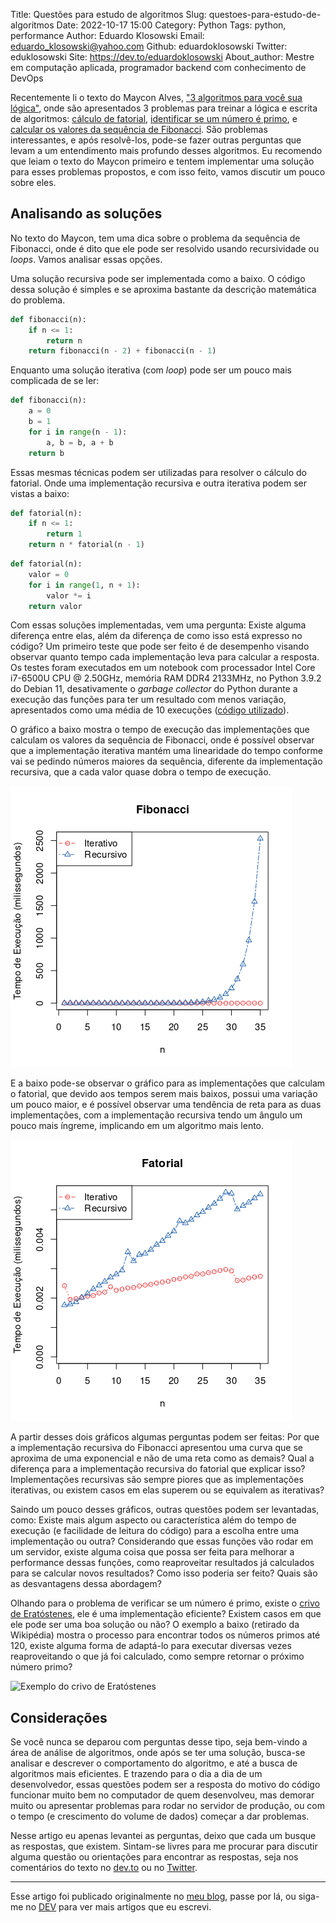 Title: Questões para estudo de algoritmos
Slug: questoes-para-estudo-de-algoritmos
Date: 2022-10-17 15:00
Category: Python
Tags: python, performance
Author: Eduardo Klosowski
Email: eduardo_klosowski@yahoo.com
Github: eduardoklosowski
Twitter: eduklosowski
Site: https://dev.to/eduardoklosowski
About_author: Mestre em computação aplicada, programador backend com conhecimento de DevOps

Recentemente li o texto do Maycon Alves, ["3 algoritmos para você sua lógica"](https://mayconbalves.com.br/3-algoritmos-para-voc%C3%AA-sua-l%C3%B3gica/), onde são apresentados 3 problemas para treinar a lógica e escrita de algoritmos: [cálculo de fatorial](https://pt.wikipedia.org/wiki/Fatorial), [identificar se um número é primo](https://pt.wikipedia.org/wiki/N%C3%BAmero_primo), e [calcular os valores da sequência de Fibonacci](https://pt.wikipedia.org/wiki/Sequ%C3%AAncia_de_Fibonacci). São problemas interessantes, e após resolvê-los, pode-se fazer outras perguntas que levam a um entendimento mais profundo desses algoritmos. Eu recomendo que leiam o texto do Maycon primeiro e tentem implementar uma solução para esses problemas propostos, e com isso feito, vamos discutir um pouco sobre eles.

## Analisando as soluções

No texto do Maycon, tem uma dica sobre o problema da sequência de Fibonacci, onde é dito que ele pode ser resolvido usando recursividade ou *loops*. Vamos analisar essas opções.

Uma solução recursiva pode ser implementada como a baixo. O código dessa solução é simples e se aproxima bastante da descrição matemática do problema.

```python
def fibonacci(n):
    if n <= 1:
        return n
    return fibonacci(n - 2) + fibonacci(n - 1)
```

Enquanto uma solução iterativa (com *loop*) pode ser um pouco mais complicada de se ler:

```python
def fibonacci(n):
    a = 0
    b = 1
    for i in range(n - 1):
        a, b = b, a + b
    return b
```

Essas mesmas técnicas podem ser utilizadas para resolver o cálculo do fatorial. Onde uma implementação recursiva e outra iterativa podem ser vistas a baixo:

```python
def fatorial(n):
    if n <= 1:
        return 1
    return n * fatorial(n - 1)
```

```python
def fatorial(n):
    valor = 0
    for i in range(1, n + 1):
        valor *= i
    return valor
```

Com essas soluções implementadas, vem uma pergunta: Existe alguma diferença entre elas, além da diferença de como isso está expresso no código? Um primeiro teste que pode ser feito é de desempenho visando observar quanto tempo cada implementação leva para calcular a resposta. Os testes foram executados em um notebook com processador Intel Core i7-6500U CPU @ 2.50GHz, memória RAM DDR4 2133MHz, no Python 3.9.2 do Debian 11, desativamente o *garbage collector* do Python durante a execução das funções para ter um resultado com menos variação, apresentados como uma média de 10 execuções ([código utilizado](https://github.com/eduardoklosowski/blog/tree/main/content/2022-10-17-questoes-para-estudo-de-algoritmos)).

O gráfico a baixo mostra o tempo de execução das implementações que calculam os valores da sequência de Fibonacci, onde é possível observar que a implementação iterativa mantém uma linearidade do tempo conforme vai se pedindo números maiores da sequência, diferente da implementação recursiva, que a cada valor quase dobra o tempo de execução.

![Gráfico do tempo de execução Fibonacci](images/eduardoklosowski/questoes-para-estudo-de-algoritmos/fibonacci.png)

E a baixo pode-se observar o gráfico para as implementações que calculam o fatorial, que devido aos tempos serem mais baixos, possui uma variação um pouco maior, e é possível observar uma tendência de reta para as duas implementações, com a implementação recursiva tendo um ângulo um pouco mais íngreme, implicando em um algoritmo mais lento.

![Gráfico do tempo de execução fatorial](images/eduardoklosowski/questoes-para-estudo-de-algoritmos/fatorial.png)

A partir desses dois gráficos algumas perguntas podem ser feitas: Por que a implementação recursiva do Fibonacci apresentou uma curva que se aproxima de uma exponencial e não de uma reta como as demais? Qual a diferença para a implementação recursiva do fatorial que explicar isso? Implementações recursivas são sempre piores que as implementações iterativas, ou existem casos em elas superem ou se equivalem as iterativas?

Saindo um pouco desses gráficos, outras questões podem ser levantadas, como: Existe mais algum aspecto ou característica além do tempo de execução (e facilidade de leitura do código) para a escolha entre uma implementação ou outra? Considerando que essas funções vão rodar em um servidor, existe alguma coisa que possa ser feita para melhorar a performance dessas funções, como reaproveitar resultados já calculados para se calcular novos resultados? Como isso poderia ser feito? Quais são as desvantagens dessa abordagem?

Olhando para o problema de verificar se um número é primo, existe o [crivo de Eratóstenes](https://pt.wikipedia.org/wiki/Crivo_de_Erat%C3%B3stenes), ele é uma implementação eficiente? Existem casos em que ele pode ser uma boa solução ou não? O exemplo a baixo (retirado da Wikipédia) mostra o processo para encontrar todos os números primos até 120, existe alguma forma de adaptá-lo para executar diversas vezes reaproveitando o que já foi calculado, como sempre retornar o próximo número primo?

![Exemplo do crivo de Eratóstenes](https://upload.wikimedia.org/wikipedia/commons/8/8c/New_Animation_Sieve_of_Eratosthenes.gif)

## Considerações

Se você nunca se deparou com perguntas desse tipo, seja bem-vindo a área de análise de algoritmos, onde após se ter uma solução, busca-se analisar e descrever o comportamento do algoritmo, e até a busca de algoritmos mais eficientes. E trazendo para o dia a dia de um desenvolvedor, essas questões podem ser a resposta do motivo do código funcionar muito bem no computador de quem desenvolveu, mas demorar muito ou apresentar problemas para rodar no servidor de produção, ou com o tempo (e crescimento do volume de dados) começar a dar problemas.

Nesse artigo eu apenas levantei as perguntas, deixo que cada um busque as respostas, que existem. Sintam-se livres para me procurar para discutir alguma questão ou orientações para encontrar as respostas, seja nos comentários do texto no [dev.to](https://dev.to/eduardoklosowski/questoes-para-estudo-de-algoritmos-5dab) ou no [Twitter](https://twitter.com/eduklosowski).

---

Esse artigo foi publicado originalmente no [meu blog](https://eduardoklosowski.github.io/blog/), passe por lá, ou siga-me no [DEV](https://dev.to/eduardoklosowski) para ver mais artigos que eu escrevi.
